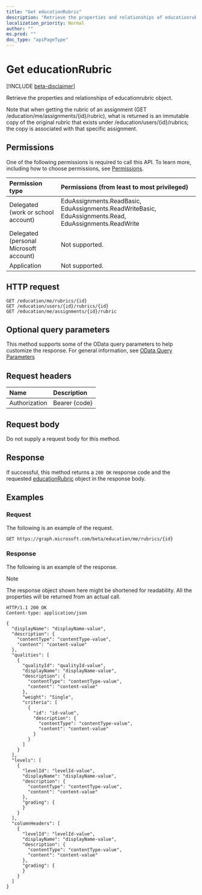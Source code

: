 ```yaml
---
title: "Get educationRubric"
description: "Retrieve the properties and relationships of educationrubric object."
localization_priority: Normal
author: ""
ms.prod: ""
doc_type: "apiPageType"
---
```


# Get educationRubric

[!INCLUDE [beta-disclaimer](../../includes/beta-disclaimer.md)]

Retrieve the properties and relationships of educationrubric object.

Note that when getting the rubric of an assignment (GET /education/me/assignments/{id}/rubric), what is returned is an immutable copy of the original rubric that exists under /education/users/{id}/rubrics; the copy is associated with that specific assignment.

## Permissions

One of the following permissions is required to call this API. To learn more, including how to choose permissions, see [Permissions](/graph/permissions-reference).

| Permission type                        | Permissions (from least to most privileged) |
|:---------------------------------------|:--------------------------------------------|
| Delegated (work or school account)     | EduAssignments.ReadBasic, EduAssignments.ReadWriteBasic, EduAssignments.Read, EduAssignments.ReadWrite |
| Delegated (personal Microsoft account) | Not supported. |
| Application                            | Not supported. |

## HTTP request

<!-- { "blockType": "ignored" } -->

```http
GET /education/me/rubrics/{id}
GET /education/users/{id}/rubrics/{id}
GET /education/me/assignments/{id}/rubric
```

## Optional query parameters

This method supports some of the OData query parameters to help customize the response. For general information, see [OData Query Parameters](/graph/query-parameters)

## Request headers

| Name      |Description|
|:----------|:----------|
| Authorization | Bearer {code} |

## Request body

Do not supply a request body for this method.

## Response

If successful, this method returns a `200 OK` response code and the requested [educationRubric](../resources/educationrubric.md) object in the response body.

## Examples

### Request

The following is an example of the request.
<!-- {
  "blockType": "request",
  "name": "get_educationrubric"
}-->

```http
GET https://graph.microsoft.com/beta/education/me/rubrics/{id}
```

### Response

The following is an example of the response.

> [!NOTE]
> The response object shown here might be shortened for readability. All the properties will be returned from an actual call.

<!-- {
  "blockType": "response",
  "truncated": true,
  "@odata.type": "microsoft.graph.educationRubric"
} -->

```http
HTTP/1.1 200 OK
Content-type: application/json

{
  "displayName": "displayName-value",
  "description": {
    "contentType": "contentType-value",
    "content": "content-value"
  },
  "qualities": [
    {
      "qualityId": "qualityId-value",
      "displayName": "displayName-value",
      "description": {
        "contentType": "contentType-value",
        "content": "content-value"
      },
      "weight": "Single",
      "criteria": [
        {
          "id": "id-value",
          "description": {
            "contentType": "contentType-value",
            "content": "content-value"
          }
        }
      ]
    }
  ],
  "levels": [
    {
      "levelId": "levelId-value",
      "displayName": "displayName-value",
      "description": {
        "contentType": "contentType-value",
        "content": "content-value"
      },
      "grading": {
      }
    }
  ],
  "columnHeaders": [
    {
      "levelId": "levelId-value",
      "displayName": "displayName-value",
      "description": {
        "contentType": "contentType-value",
        "content": "content-value"
      },
      "grading": {
      }
    }
  ]
}
```

<!-- uuid: 16cd6b66-4b1a-43a1-adaf-3a886856ed98
2019-02-04 14:57:30 UTC -->
<!-- {
  "type": "#page.annotation",
  "description": "Get educationRubric",
  "keywords": "",
  "section": "documentation",
  "tocPath": ""
}-->
